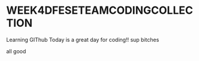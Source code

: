 # WEEK4DFESETEAMCODINGCOLLECTION
Learning GIThub
Today is a great day for coding!!
sup bitches

all good
